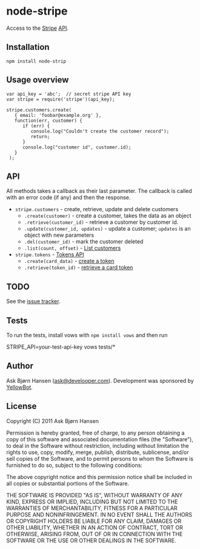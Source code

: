 # node-stripe

Access to the [Stripe](https://stripe.com/) [API](http://stripe.com/api).


## Installation

`npm install node-strip`

## Usage overview


    var api_key = 'abc';  // secret stripe API key
    var stripe = require('stripe')(api_key);

    stripe.customers.create(
       { email: 'foobar@example.org' },
       function(err, customer) {
          if (err) {
             console.log("Couldn't create the customer record");
             return;
          }
          console.log("customer id", customer.id);
       }
     );


## API

All methods takes a callback as their last parameter. The callback is
called with an error code (if any) and then the response.

* `stripe.customers` - create, retrieve, update and delete customers
   * `.create(customer)` - create a customer, takes the data as an object
   * `.retrieve(customer_id)` - retrieve a customer by customer id.
   * `.update(customer_id, updates)` - update a customer; `updates` is an object with new parameters
   * `.del(customer_id)` - mark the customer deleted
   * `.list(count, offset)` - [List customers](https://stripe.com/api/docs#list_customers)
* `stripe.tokens` - [Tokens API](https://stripe.com/api/docs#tokens)
   * `.create(card_data)` - [create a token](https://stripe.com/api/docs#create_token)
   * `.retrieve(token_id)` - [retrieve a card token](https://stripe.com/api/docs#retrieve_token)

## TODO

See the [issue tracker](http://github.com/abh/node-stripe).

## Tests

To run the tests, install vows with `npm install vows` and then run

   STRIPE_API=your-test-api-key vows tests/*

## Author

Ask Bjørn Hansen (ask@develooper.com). Development was sponsored by [YellowBot](http://www.yellowbot.com/).


## License

Copyright (C) 2011 Ask Bjørn Hansen

Permission is hereby granted, free of charge, to any person obtaining a copy
of this software and associated documentation files (the "Software"), to deal
in the Software without restriction, including without limitation the rights
to use, copy, modify, merge, publish, distribute, sublicense, and/or sell
copies of the Software, and to permit persons to whom the Software is
furnished to do so, subject to the following conditions:

The above copyright notice and this permission notice shall be included in
all copies or substantial portions of the Software.

THE SOFTWARE IS PROVIDED "AS IS", WITHOUT WARRANTY OF ANY KIND, EXPRESS OR
IMPLIED, INCLUDING BUT NOT LIMITED TO THE WARRANTIES OF MERCHANTABILITY,
FITNESS FOR A PARTICULAR PURPOSE AND NONINFRINGEMENT. IN NO EVENT SHALL THE
AUTHORS OR COPYRIGHT HOLDERS BE LIABLE FOR ANY CLAIM, DAMAGES OR OTHER
LIABILITY, WHETHER IN AN ACTION OF CONTRACT, TORT OR OTHERWISE, ARISING FROM,
OUT OF OR IN CONNECTION WITH THE SOFTWARE OR THE USE OR OTHER DEALINGS IN
THE SOFTWARE.
